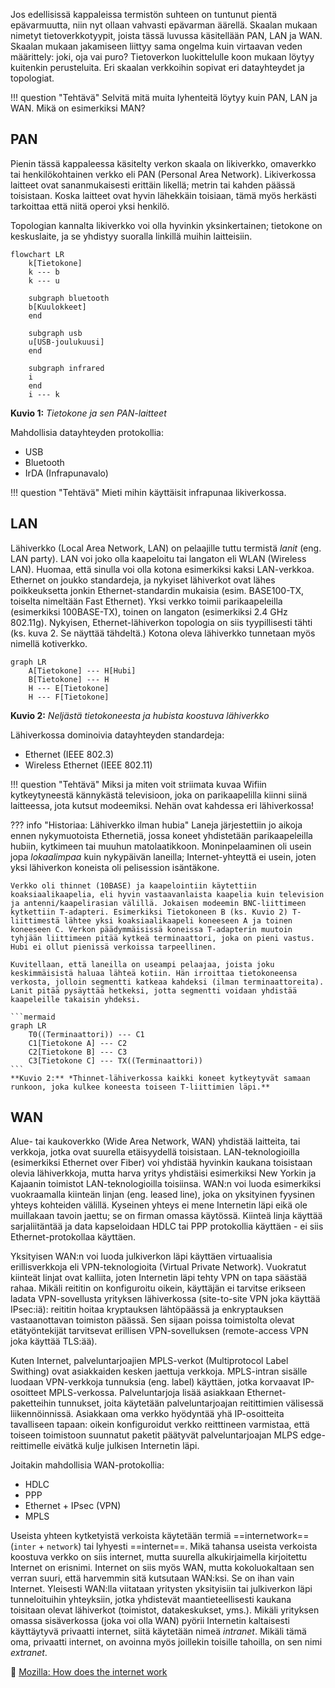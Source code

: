 Jos edellisissä kappaleissa termistön suhteen on tuntunut pientä epävarmuutta, niin nyt ollaan vahvasti epävarman äärellä. Skaalan mukaan nimetyt tietoverkkotyypit, joista tässä luvussa käsitellään PAN, LAN ja WAN. Skaalan mukaan jakamiseen liittyy sama ongelma kuin virtaavan veden määrittely: joki, oja vai puro? Tietoverkon luokittelulle koon mukaan löytyy kuitenkin perusteluita. Eri skaalan verkkoihin sopivat eri datayhteydet ja topologiat.

!!! question "Tehtävä"
    Selvitä mitä muita lyhenteitä löytyy kuin PAN, LAN ja WAN. Mikä on esimerkiksi MAN?



## PAN

Pienin tässä kappaleessa käsitelty verkon skaala on likiverkko, omaverkko tai henkilökohtainen verkko eli PAN (Personal Area Network). Likiverkossa laitteet ovat sananmukaisesti erittäin likellä; metrin tai kahden päässä toisistaan. Koska laitteet ovat hyvin lähekkäin toisiaan, tämä myös herkästi tarkoittaa että niitä operoi yksi henkilö.

Topologian kannalta likiverkko voi olla hyvinkin yksinkertainen; tietokone on keskuslaite, ja se yhdistyy suoralla linkillä muihin laitteisiin.

```mermaid
flowchart LR
    k[Tietokone]
    k --- b
    k --- u

    subgraph bluetooth
    b[Kuulokkeet]
    end

    subgraph usb
    u[USB-joulukuusi]
    end

    subgraph infrared
    i
    end
    i --- k
```
**Kuvio 1:** *Tietokone ja sen PAN-laitteet*

Mahdollisia datayhteyden protokollia:

* USB
* Bluetooth
* IrDA (Infrapunavalo)

!!! question "Tehtävä"
    Mieti mihin käyttäisit infrapunaa likiverkossa.



## LAN

Lähiverkko (Local Area Network, LAN) on pelaajille tuttu termistä *lanit* (eng. LAN party). LAN voi joko olla kaapeloitu tai langaton eli WLAN (Wireless LAN). Huomaa, että sinulla voi olla kotona esimerkiksi kaksi LAN-verkkoa. Ethernet on joukko standardeja, ja nykyiset lähiverkot ovat lähes poikkeuksetta jonkin Ethernet-standardin mukaisia (esim. BASE100-TX, toiselta nimeltään Fast Ethernet). Yksi verkko toimii parikaapeleilla (esimerkiksi 100BASE-TX), toinen on langaton (esimerkiksi 2.4 GHz 802.11g). Nykyisen, Ethernet-lähiverkon topologia on siis tyypillisesti tähti (ks. kuva 2. Se näyttää tähdeltä.) Kotona oleva lähiverkko tunnetaan myös nimellä kotiverkko.


```mermaid
graph LR
    A[Tietokone] --- H[Hubi]
    B[Tietokone] --- H
    H --- E[Tietokone]
    H --- F[Tietokone]
```
**Kuvio 2:** *Neljästä tietokoneesta ja hubista koostuva lähiverkko*

Lähiverkossa dominoivia datayhteyden standardeja:

* Ethernet (IEEE 802.3)
* Wireless Ethernet (IEEE 802.11)

!!! question "Tehtävä"
    Miksi ja miten voit striimata kuvaa Wifiin kytkeytyneestä kännykästä televisioon, joka on parikaapelilla kiinni siinä laitteessa, jota kutsut modeemiksi. Nehän ovat kahdessa eri lähiverkossa!

??? info "Historiaa: Lähiverkko ilman hubia"
    Laneja järjestettiin jo aikoja ennen nykymuotoista Ethernetiä, jossa koneet yhdistetään parikaapeleilla hubiin, kytkimeen tai muuhun matolaatikkoon. Moninpelaaminen oli usein jopa *lokaalimpaa* kuin nykypäivän laneilla; Internet-yhteyttä ei usein, joten yksi lähiverkon koneista oli pelisession isäntäkone.

    Verkko oli thinnet (10BASE) ja kaapelointiin käytettiin koaksiaalikaapelia, eli hyvin vastaavanlaista kaapelia kuin television ja antenni/kaapelirasian välillä. Jokaisen modeemin BNC-liittimeen kytkettiin T-adapteri. Esimerkiksi Tietokoneen B (ks. Kuvio 2) T-liittimestä lähtee yksi koaksiaalikaapeli koneeseen A ja toinen koneeseen C. Verkon päädymmäisissä koneissa T-adapterin muutoin tyhjään liittimeen pitää kytkeä terminaattori, joka on pieni vastus. Hubi ei ollut pienissä verkoissa tarpeellinen.
    
    Kuvitellaan, että laneilla on useampi pelaajaa, joista joku keskimmäisistä haluaa lähteä kotiin. Hän irroittaa tietokoneensa verkosta, jolloin segmentti katkeaa kahdeksi (ilman terminaattoreita). Lanit pitää pysäyttää hetkeksi, jotta segmentti voidaan yhdistää kaapeleille takaisin yhdeksi.
    
    ```mermaid
    graph LR
        T0((Terminaattori)) --- C1
        C1[Tietokone A] --- C2
        C2[Tietokone B] --- C3
        C3[Tietokone C] --- TX((Terminaattori))
    ```
    **Kuvio 2:** *Thinnet-lähiverkossa kaikki koneet kytkeytyvät samaan runkoon, joka kulkee koneesta toiseen T-liittimien läpi.**



## WAN

Alue- tai kaukoverkko (Wide Area Network, WAN) yhdistää laitteita, tai verkkoja, jotka ovat suurella etäisyydellä toisistaan. LAN-teknologioilla (esimerkiksi Ethernet over Fiber) voi yhdistää hyvinkin kaukana toisistaan olevia lähiverkkoja, mutta harva yritys yhdistäisi esimerkiksi New Yorkin ja Kajaanin toimistot LAN-teknologioilla toisiinsa. WAN:n voi luoda esimerkiksi vuokraamalla kiinteän linjan (eng. leased line), joka on yksityinen fyysinen yhteys kohteiden välillä. Kyseinen yhteys ei mene Internetin läpi eikä ole muillakaan tavoin jaettu; se on firman omassa käytössä. Kiinteä linja käyttää sarjaliitäntää ja data kapseloidaan HDLC tai PPP protokollia käyttäen - ei siis Ethernet-protokollaa käyttäen.

Yksityisen WAN:n voi luoda  julkiverkon läpi käyttäen virtuaalisia erillisverkkoja eli VPN-teknologioita (Virtual Private Network). Vuokratut kiinteät linjat ovat kalliita, joten Internetin läpi tehty VPN on tapa säästää rahaa. Mikäli reititin on konfiguroitu oikein, käyttäjän ei tarvitse erikseen ladata VPN-sovellusta yrityksen lähiverkossa (site-to-site VPN joka käyttää IPsec:iä): reititin hoitaa kryptauksen  lähtöpäässä ja enkryptauksen vastaanottavan toimiston päässä. Sen sijaan poissa toimistolta olevat etätyöntekijät tarvitsevat erillisen VPN-sovelluksen (remote-access VPN joka käyttää TLS:ää).

Kuten Internet, palveluntarjoajien MPLS-verkot (Multiprotocol Label Swithing) ovat asiakkaiden kesken jaettuja verkkoja. MPLS-intran sisälle luodaan VPN-verkkoja tunnuksia (eng. label) käyttäen, jotka korvaavat IP-osoitteet MPLS-verkossa. Palveluntarjoja lisää asiakkaan Ethernet-paketteihin tunnukset, joita käytetään palveluntarjoajan reitittimien välisessä liikennöinnissä. Asiakkaan oma verkko hyödyntää yhä IP-osoitteita tavalliseen tapaan: oikein konfiguroidut verkko reitttineen varmistaa, että toiseen toimistoon suunnatut paketit päätyvät palveluntarjoajan MLPS edge-reittimelle eivätkä kulje julkisen Internetin läpi. 

Joitakin mahdollisia WAN-protokollia:

* HDLC
* PPP
* Ethernet + IPsec (VPN)
* MPLS

Useista yhteen kytketyistä verkoista käytetään termiä ==internetwork== (`inter` + `network`) tai lyhyesti ==internet==. Mikä tahansa useista verkoista koostuva verkko on siis internet, mutta suurella alkukirjaimella kirjoitettu Internet on erisnimi. Internet on siis myös WAN, mutta kokoluokaltaan sen verran suuri, että harvemmin sitä kutsutaan WAN:ksi. Se on ihan vain Internet. Yleisesti WAN:lla viitataan yritysten yksityisiin tai julkiverkon läpi tunneloituihin yhteyksiin, jotka yhdistevät maantieteellisesti kaukana toisitaan olevat lähiverkot (toimistot, datakeskukset, yms.). Mikäli yrityksen omassa sisäverkossa (joka voi olla WAN) pyörii Internetin kaltaisesti käyttäytyvä privaatti internet, siitä käytetään nimeä *intranet*. Mikäli tämä oma, privaatti internet, on avoinna myös joillekin toisille tahoilla, on sen nimi *extranet*.

:book: [Mozilla: How does the internet work](https://developer.mozilla.org/en-US/docs/Learn/Common_questions/Web_mechanics/How_does_the_Internet_work)